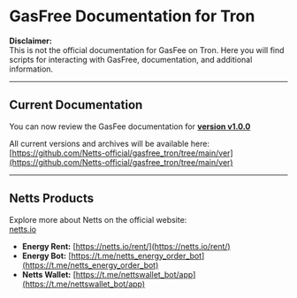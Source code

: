 # GasFree Documentation for Tron

**Disclaimer:**  
This is not the official documentation for GasFee on Tron. Here you will find scripts for interacting with GasFree, documentation, and additional information.

---

## Current Documentation

You can now review the GasFee documentation for [**version v1.0.0**](https://netts-official.github.io/gasfree_tron)

All current versions and archives will be available here:  
[https://github.com/Netts-official/gasfree_tron/tree/main/ver](https://github.com/Netts-official/gasfree_tron/tree/main/ver)

---

## Netts Products

Explore more about Netts on the official website:  
[netts.io](https://netts.io)

- **Energy Rent:** [https://netts.io/rent/](https://netts.io/rent/)
- **Energy Bot:** [https://t.me/netts_energy_order_bot](https://t.me/netts_energy_order_bot)
- **Netts Wallet:** [https://t.me/nettswallet_bot/app](https://t.me/nettswallet_bot/app)
